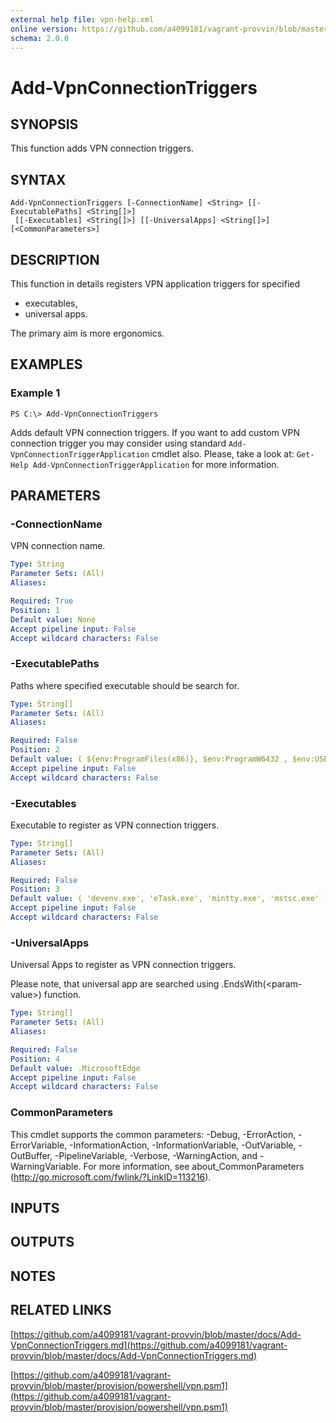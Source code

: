 ```yaml
---
external help file: vpn-help.xml
online version: https://github.com/a4099181/vagrant-provvin/blob/master/docs/Add-VpnConnectionTriggers.md
schema: 2.0.0
---
```


# Add-VpnConnectionTriggers

## SYNOPSIS
This function adds VPN connection triggers.

## SYNTAX

```
Add-VpnConnectionTriggers [-ConnectionName] <String> [[-ExecutablePaths] <String[]>]
 [[-Executables] <String[]>] [[-UniversalApps] <String[]>] [<CommonParameters>]
```

## DESCRIPTION
This function in details registers VPN application triggers for specified
* executables,
* universal apps.

The primary aim is more ergonomics.

## EXAMPLES

### Example 1
```
PS C:\> Add-VpnConnectionTriggers
```

Adds default VPN connection triggers.
If you want to add custom VPN connection trigger you may consider using standard  `Add-VpnConnectionTriggerApplication` cmdlet also.
Please, take a look at: `Get-Help Add-VpnConnectionTriggerApplication` for more information.

## PARAMETERS

### -ConnectionName
VPN connection name.

```yaml
Type: String
Parameter Sets: (All)
Aliases:

Required: True
Position: 1
Default value: None
Accept pipeline input: False
Accept wildcard characters: False
```

### -ExecutablePaths
Paths where specified executable should be search for.

```yaml
Type: String[]
Parameter Sets: (All)
Aliases:

Required: False
Position: 2
Default value: ( ${env:ProgramFiles(x86)}, $env:ProgramW6432 , $env:USERPROFILE, "$env:windir\System32" )
Accept pipeline input: False
Accept wildcard characters: False
```

### -Executables
Executable to register as VPN connection triggers.

```yaml
Type: String[]
Parameter Sets: (All)
Aliases:

Required: False
Position: 3
Default value: ( 'devenv.exe', 'eTask.exe', 'mintty.exe', 'mstsc.exe' )
Accept pipeline input: False
Accept wildcard characters: False
```

### -UniversalApps
Universal Apps to register as VPN connection triggers.

Please note, that universal app are searched using .EndsWith(\<param-value\>) function.

```yaml
Type: String[]
Parameter Sets: (All)
Aliases:

Required: False
Position: 4
Default value: .MicrosoftEdge
Accept pipeline input: False
Accept wildcard characters: False
```

### CommonParameters
This cmdlet supports the common parameters: -Debug, -ErrorAction, -ErrorVariable, -InformationAction, -InformationVariable, -OutVariable, -OutBuffer, -PipelineVariable, -Verbose, -WarningAction, and -WarningVariable. For more information, see about_CommonParameters (http://go.microsoft.com/fwlink/?LinkID=113216).

## INPUTS

## OUTPUTS

## NOTES

## RELATED LINKS

[https://github.com/a4099181/vagrant-provvin/blob/master/docs/Add-VpnConnectionTriggers.md](https://github.com/a4099181/vagrant-provvin/blob/master/docs/Add-VpnConnectionTriggers.md)

[https://github.com/a4099181/vagrant-provvin/blob/master/provision/powershell/vpn.psm1](https://github.com/a4099181/vagrant-provvin/blob/master/provision/powershell/vpn.psm1)
